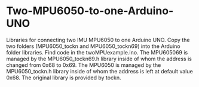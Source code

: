 # Two-MPU6050-to-one-Arduino-UNO
Libraries for connecting two IMU MPU6050 to one Arduino UNO.
Copy the two folders (MPU6050_tockn and MPU6050_tockn69) into the Arduino folder libraries.
Find code in the twoMPUexample.ino.
The MPU605069 is managed by the MPU6050_tockn69.h library inside of whom the address is changed from 0x68 to 0x69.
The MPU6050 is managed by the MPU6050_tockn.h library inside of whom the address is left at default value 0x68.
The original library is provided by tockn.
